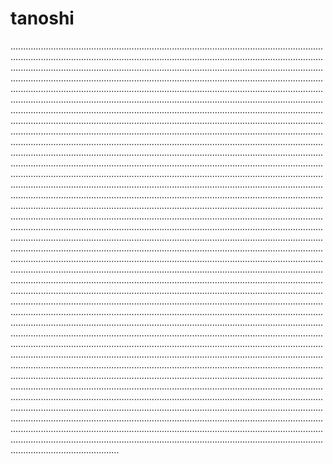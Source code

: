 # tanoshi
...................................................................................................................................................................................................................................................................................................................................................................................................................................................................................................................................................................................................................................................................................................................................................................................................................................................................................................................................................................................................................................................................................................................................................................................................................................................................................................................................................................................................................................................................................................................................................................................................................................................................................................................................................................................................................................................................................................................................................................................................................................................................................................................................................................................................................................................................................................................................................................................................................................................................................................................................................................................................................................................................................................................................................................................................................................................................................................................................................................................................................................................................................................................................................................................................................................................................................................................................................................................................................................................................................................................................................................................................................................................................................................................................................................................................................................................................................................................................................................................................................................................................................................................................................................................................................................................................................................................................................................................................................................................................................................................................................................................................................................................................................................................................................................................................................................................................................................................................................